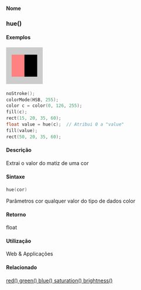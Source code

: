 
#### Nome
### hue()

#### Exemplos
<img border="0" height="100" src="media/hue_.gif" width="100"/>

```pde
noStroke(); 
colorMode(HSB, 255); 
color c = color(0, 126, 255); 
fill(c); 
rect(15, 20, 35, 60); 
float value = hue(c);  // Atribui 0 a "value"
fill(value); 
rect(50, 20, 35, 60); 

```

#### Descrição
Extrai o valor do matiz de uma cor

#### Sintaxe
```pde
hue(cor)

```
Parâmetros
cor
qualquer valor do tipo de dados color



#### Retorno

	
float

#### Utilização

	
Web & Applicações

#### Relacionado
[red() ](red_
)
[green() ](green_
)
[blue() ](blue_
)
[saturation() ](saturation_
)
[brightness() ](brightness_
)

